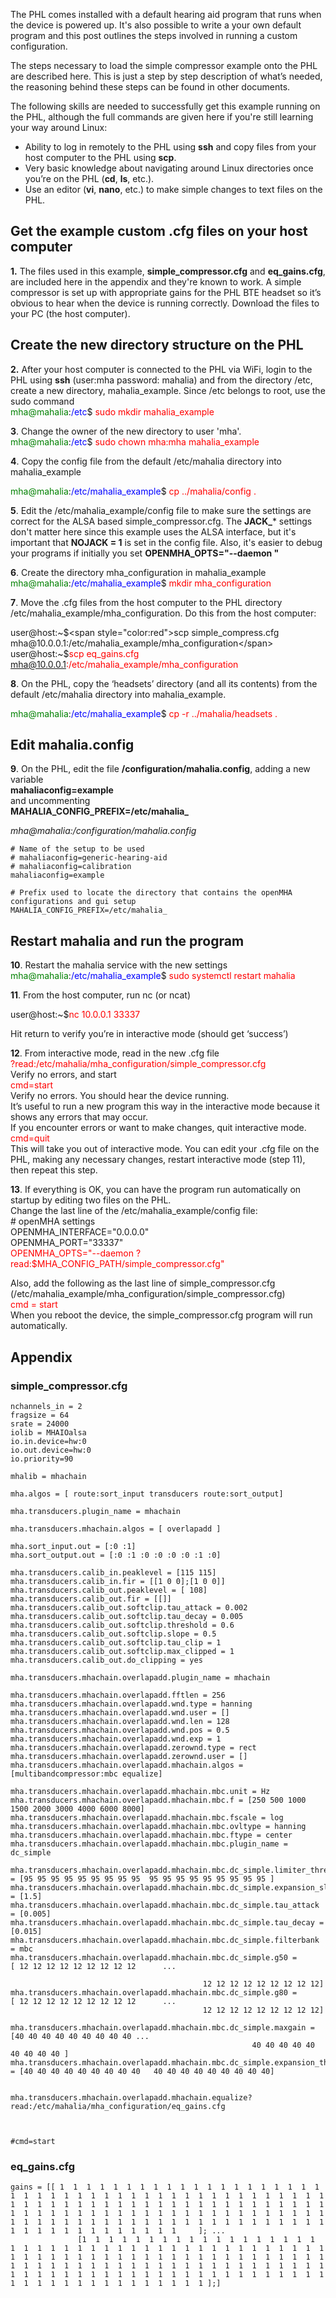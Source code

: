 The PHL comes installed with a default hearing aid program that runs when the device is powered up. It's also possible to write a your own default program and this post outlines the steps involved in running a custom configuration. 


The steps necessary to load the simple compressor example onto the PHL are described here. This is just a step by step description of what’s needed, the reasoning behind these steps can be found in other documents. 

The following skills are needed to successfully get this example running on the PHL, although the full commands are given here if you're still learning your way around Linux:

* Ability to log in remotely to the PHL using **ssh** and copy files from your host computer to the PHL using **scp**.
* Very basic knowledge about navigating around Linux directories once you’re on the PHL (**cd**, **ls**, etc.).
* Use an editor (**vi**, **nano**, etc.) to make simple changes to text files on the PHL.

## Get the example custom .cfg files on your host computer
**1\.** The files used in this example, **simple_compressor.cfg** and **eq_gains.cfg**, are included here in the appendix and they're known to work. A simple compressor is set up with appropriate gains for the PHL BTE headset so it’s obvious to hear when the device is running correctly. Download the files to your PC (the host computer).


##     Create the new directory structure on the PHL


**2\.** After your host computer is connected to the PHL via WiFi, login to the PHL using **ssh** (user:mha password: mahalia) and from the directory /etc, create a new directory, mahalia_example. Since /etc belongs to root, use the sudo command   
<span style="color:green">mha@mahalia</span>:<span style="color:blue">/etc</span>$ <span style="color:red"> sudo mkdir mahalia_example</span>   

**3**\. Change the owner of the new directory to user 'mha'.   
<span style="color:green">mha@mahalia</span>:<span style="color:blue">/etc</span>$ <span style="color:red"> sudo chown mha:mha mahalia_example</span>   

**4**\. Copy the config file from the default /etc/mahalia directory into mahalia_example

<span style="color:green">mha@mahalia</span>:<span style="color:blue">/etc/mahalia_example</span>$<span style="color:red"> cp ../mahalia/config .</span>

**5**\. Edit the /etc/mahalia_example/config file to make sure the settings are correct for the ALSA based simple_compressor.cfg. The **JACK_*** settings don't matter here since this example uses the ALSA interface, but it's important that 
**NOJACK = 1**
is set in the config file. Also, it's easier to debug your programs if initially you set 
**OPENMHA_OPTS=\"--daemon \"**

**6**\. Create the directory mha_configuration in mahalia_example   
<span style="color:green">mha@mahalia</span>:<span style="color:blue">/etc/mahalia_example</span>$<span style="color:red"> mkdir mha_configuration</span> 

**7**\. Move the .cfg files from the host computer to the PHL directory /etc/mahalia_example/mha_configuration. Do this from the host computer:   

user@host:~$<span style="color:red">scp simple_compress.cfg mha@10.0.0.1:/etc/mahalia_example/mha_configuration</span>      
user@host:~$<span style="color:red">scp eq_gains.cfg mha@10.0.0.1:/etc/mahalia_example/mha_configuration</span>      

**8**\. On the PHL, copy the ‘headsets’ directory (and all its contents) from the default /etc/mahalia directory into mahalia_example.   

<span style="color:green">mha@mahalia</span>:<span style="color:blue">/etc/mahalia_example</span>$<span style="color:red"> cp -r ../mahalia/headsets .</span>   

## Edit mahalia.config

**9**\. On the PHL, edit the file **/configuration/mahalia.config**, adding a new variable   
**mahaliaconfig=example**   
and uncommenting   
**MAHALIA_CONFIG_PREFIX=/etc/mahalia_**      


*mha@mahalia:/configuration/mahalia.config*

```
# Name of the setup to be used   
# mahaliaconfig=generic-hearing-aid   
# mahaliaconfig=calibration   
mahaliaconfig=example      

# Prefix used to locate the directory that contains the openMHA configurations and gui setup   
MAHALIA_CONFIG_PREFIX=/etc/mahalia_   
```


## Restart mahalia and run the program

**10**\. Restart the mahalia service with the new settings  
<span style="color:green">mha@mahalia</span>:<span style="color:blue">/etc/mahalia_example</span>$<span style="color:red"> sudo systemctl restart mahalia</span>   


**11**\. From the host computer, run nc (or ncat)

user@host:~$<span style="color:red">nc 10.0.0.1 33337</span>

Hit return to verify you’re in interactive mode (should get ‘success’) 

**12**\. From interactive mode, read in the new .cfg file   
<span style="color:red">?read:/etc/mahalia/mha_configuration/simple_compressor.cfg</span>   
Verify no errors, and start   
<span style="color:red">cmd=start</span>      
Verify no errors. You should hear the device running.   
It’s useful to run a new program this way in the interactive mode because it shows any errors that may occur.  
If you encounter errors or want to make changes, quit interactive mode.   
<span style="color:red">cmd=quit</span>       
This will take you out of interactive mode. You can edit your .cfg file on the PHL, making any necessary changes, restart interactive mode (step 11), then repeat this step.

**13**\. If everything is OK, you can have the program run automatically on startup by editing two files on the PHL.   
Change the last line of the /etc/mahalia_example/config file:   
\# openMHA settings   
OPENMHA_INTERFACE="0.0.0.0"   
OPENMHA_PORT="33337"   
<span style="color:red">OPENMHA_OPTS="--daemon ?read:$MHA_CONFIG_PATH/simple_compressor.cfg"</span>     
 
Also, add the following as the last line of simple_compressor.cfg   
(/etc/mahalia_example/mha_configuration/simple_compressor.cfg)   
<span style="color:red">cmd = start</span>      
When you reboot the device, the simple_compressor.cfg program will run automatically.

## Appendix

### simple_compressor.cfg
```
nchannels_in = 2
fragsize = 64
srate = 24000 
iolib = MHAIOalsa
io.in.device=hw:0
io.out.device=hw:0
io.priority=90

mhalib = mhachain 

mha.algos = [ route:sort_input transducers route:sort_output]

mha.transducers.plugin_name = mhachain 

mha.transducers.mhachain.algos = [ overlapadd ]

mha.sort_input.out = [:0 :1]
mha.sort_output.out = [:0 :1 :0 :0 :0 :0 :1 :0]

mha.transducers.calib_in.peaklevel = [115 115]
mha.transducers.calib_in.fir = [[1 0 0];[1 0 0]]
mha.transducers.calib_out.peaklevel = [ 108]
mha.transducers.calib_out.fir = [[]]
mha.transducers.calib_out.softclip.tau_attack = 0.002
mha.transducers.calib_out.softclip.tau_decay = 0.005
mha.transducers.calib_out.softclip.threshold = 0.6
mha.transducers.calib_out.softclip.slope = 0.5
mha.transducers.calib_out.softclip.tau_clip = 1
mha.transducers.calib_out.softclip.max_clipped = 1
mha.transducers.calib_out.do_clipping = yes 

mha.transducers.mhachain.overlapadd.plugin_name = mhachain

mha.transducers.mhachain.overlapadd.fftlen = 256
mha.transducers.mhachain.overlapadd.wnd.type = hanning
mha.transducers.mhachain.overlapadd.wnd.user = []
mha.transducers.mhachain.overlapadd.wnd.len = 128
mha.transducers.mhachain.overlapadd.wnd.pos = 0.5
mha.transducers.mhachain.overlapadd.wnd.exp = 1
mha.transducers.mhachain.overlapadd.zerownd.type = rect
mha.transducers.mhachain.overlapadd.zerownd.user = []
mha.transducers.mhachain.overlapadd.mhachain.algos = [multibandcompressor:mbc equalize]

mha.transducers.mhachain.overlapadd.mhachain.mbc.unit = Hz
mha.transducers.mhachain.overlapadd.mhachain.mbc.f = [250 500 1000 1500 2000 3000 4000 6000 8000]
mha.transducers.mhachain.overlapadd.mhachain.mbc.fscale = log
mha.transducers.mhachain.overlapadd.mhachain.mbc.ovltype = hanning 
mha.transducers.mhachain.overlapadd.mhachain.mbc.ftype = center
mha.transducers.mhachain.overlapadd.mhachain.mbc.plugin_name = dc_simple 

mha.transducers.mhachain.overlapadd.mhachain.mbc.dc_simple.limiter_threshold = [95 95 95 95 95 95 95 95 95  95 95 95 95 95 95 95 95 95 ] 
mha.transducers.mhachain.overlapadd.mhachain.mbc.dc_simple.expansion_slope = [1.5] 
mha.transducers.mhachain.overlapadd.mhachain.mbc.dc_simple.tau_attack = [0.005] 
mha.transducers.mhachain.overlapadd.mhachain.mbc.dc_simple.tau_decay = [0.015]
mha.transducers.mhachain.overlapadd.mhachain.mbc.dc_simple.filterbank = mbc
mha.transducers.mhachain.overlapadd.mhachain.mbc.dc_simple.g50 =                 [ 12 12 12 12 12 12 12 12 12      ...

                                           12 12 12 12 12 12 12 12 12]
mha.transducers.mhachain.overlapadd.mhachain.mbc.dc_simple.g80 =                 [ 12 12 12 12 12 12 12 12 12      ...
                                           12 12 12 12 12 12 12 12 12]

mha.transducers.mhachain.overlapadd.mhachain.mbc.dc_simple.maxgain =              [40 40 40 40 40 40 40 40 40 ...
                                                      40 40 40 40 40 40 40 40 40 ]
mha.transducers.mhachain.overlapadd.mhachain.mbc.dc_simple.expansion_threshold = [40 40 40 40 40 40 40 40 40   40 40 40 40 40 40 40 40 40]


mha.transducers.mhachain.overlapadd.mhachain.equalize?read:/etc/mahalia/mha_configuration/eq_gains.cfg



#cmd=start

```
### eq_gains.cfg
```
gains = [[ 1  1  1  1  1  1  1  1  1  1  1  1  1  1  1  1  1  1  1  1  1  1  1  1  1  1  1  1  1  1  1  1  1  1  1  1  1  1  1  1  1  1  1  1  1  1  1  1  1  1  1  1  1  1  1  1  1  1  1  1  1  1  1  1  1  1  1  1  1  1  1  1  1  1  1  1  1  1  1  1  1  1  1  1  1  1  1  1  1  1  1  1  1  1  1  1  1  1  1  1  1  1  1  1  1  1  1  1  1  1  1  1  1  1  1  1  1  1  1  1  1  1  1  1  1  1  1  1  1     ]; ... 
               [1  1  1  1  1  1  1  1  1  1  1  1  1  1  1  1  1  1  1  1  1  1  1  1  1  1  1  1  1  1  1  1  1  1  1  1  1  1  1  1  1  1  1  1  1  1  1  1  1  1  1  1  1  1  1  1  1  1  1  1  1  1  1  1  1  1  1  1  1  1  1  1  1  1  1  1  1  1  1  1  1  1  1  1  1  1  1  1  1  1  1  1  1  1  1  1  1  1  1  1  1  1  1  1  1  1  1  1  1  1  1  1  1  1  1  1  1  1  1  1  1  1  1  1  1  1  1  1  1 ];]


```

